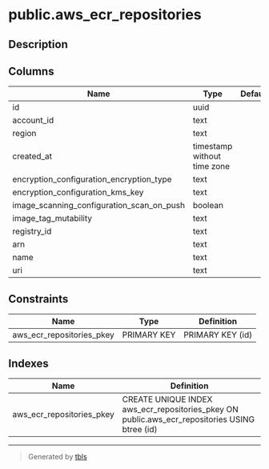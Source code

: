 # public.aws_ecr_repositories

## Description

## Columns

| Name | Type | Default | Nullable | Children | Parents | Comment |
| ---- | ---- | ------- | -------- | -------- | ------- | ------- |
| id | uuid |  | false | [public.aws_ecr_repository_images](public.aws_ecr_repository_images.md) |  |  |
| account_id | text |  | true |  |  |  |
| region | text |  | true |  |  |  |
| created_at | timestamp without time zone |  | true |  |  |  |
| encryption_configuration_encryption_type | text |  | true |  |  |  |
| encryption_configuration_kms_key | text |  | true |  |  |  |
| image_scanning_configuration_scan_on_push | boolean |  | true |  |  |  |
| image_tag_mutability | text |  | true |  |  |  |
| registry_id | text |  | true |  |  |  |
| arn | text |  | true |  |  |  |
| name | text |  | true |  |  |  |
| uri | text |  | true |  |  |  |

## Constraints

| Name | Type | Definition |
| ---- | ---- | ---------- |
| aws_ecr_repositories_pkey | PRIMARY KEY | PRIMARY KEY (id) |

## Indexes

| Name | Definition |
| ---- | ---------- |
| aws_ecr_repositories_pkey | CREATE UNIQUE INDEX aws_ecr_repositories_pkey ON public.aws_ecr_repositories USING btree (id) |

---

> Generated by [tbls](https://github.com/k1LoW/tbls)

